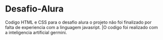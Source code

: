 # Desafio-Alura
Codigo HTML e CSS para o desafio alura o projeto não foi finalizado por falta de experiencia com a linguagem javasript.
|O codigo foi realizado com a inteligencia artificial germini.
